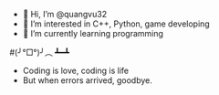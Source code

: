 - 👋 Hi, I’m @quangvu32
- 👀 I’m interested in C++, Python, game developing
- 🌱 I’m currently learning programming

#(╯°□°)╯︵ ┻━┻
- Coding is love, coding is life
- But when errors arrived, goodbye.
<!---
quangvu32/quangvu32 is a ✨ special ✨ repository because its `README.md` (this file) appears on your GitHub profile.
You can click the Preview link to take a look at your changes.
--->

